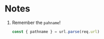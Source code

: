 # Notes

1. Remember the `pahname`!
   ```javascript
   const { pathname } = url.parse(req.url)
   ```